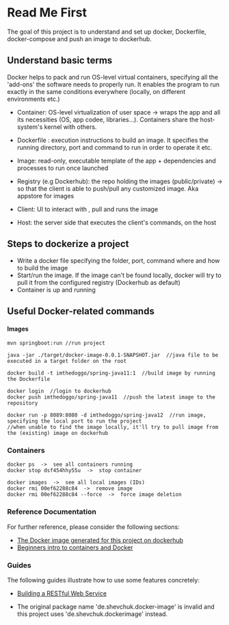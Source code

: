 # Read Me First
The goal of this project is to understand and set up docker, Dockerfile, docker-compose and push an image to dockerhub.


## Understand basic terms
Docker helps to pack and run OS-level virtual containers, specifying all the 'add-ons' the software needs to properly run.
It enables the program to run exactly in the same conditions everywhere (locally, on different environments etc.)

* Container: OS-level virtualization of user space -> wraps the app and all its necessities (OS, app codee, libraries...). Containers share the host-system's kernel with others.

* Dockerfile : execution instructions to build an image. It specifies  the running directory, port and command to run in order to operate it etc.
* Image: read-only, executable template of the app + dependencies and processes to run once launched
* Registry (e.g Dockerhub): the repo holding the images (public/private) -> so that the client is able to push/pull any customized image. Aka appstore for images

* Client: UI to interact with , pull and runs the image
* Host: the server side that executes the client's commands, on the host

## Steps to dockerize a project

* Write a docker file specifying the folder, port, command where and how to build the image
* Start/run the image. If the image can't be found locally, docker will try to pull it from the configured registry (Dockerhub as default)
* Container is up and running


## Useful Docker-related commands

#### Images
```
mvn springboot:run //run project

java -jar ./target/docker-image-0.0.1-SNAPSHOT.jar  //java file to be executed in a target folder on the root
```

```
docker build -t imthedoggo/spring-java11:1  //build image by running the Dockerfile

docker login  //login to dockerhub
docker push imthedoggo/spring-java11  //push the latest image to the repository

docker run -p 8089:8080 -d imthedoggo/spring-java12  //run image, specifying the local port to run the project
//when unable to find the image locally, it'll try to pull image from the (existing) image on dockerhub 
```



### Containers
```
docker ps  ->  see all containers running 
docker stop dsf454hhy55u  ->  stop container 
```

```
docker images  ->  see all local images (IDs)
docker rmi 00ef62288c84  ->  remove image
docker rmi 00ef62288c84 --force  ->  force image deletion
```

### Reference Documentation
For further reference, please consider the following sections:

* [The Docker image generated for this project on dockerhub](https://hub.docker.com/repository/docker/imthedoggo/spring-java11)
* [Beginners intro to containers and Docker](https://www.freecodecamp.org/news/a-beginner-friendly-introduction-to-containers-vms-and-docker-79a9e3e119b)

### Guides
The following guides illustrate how to use some features concretely:

* [Building a RESTful Web Service](https://spring.io/guides/gs/rest-service/)

* The original package name 'de.shevchuk.docker-image' is invalid and this project uses 'de.shevchuk.dockerimage' instead.